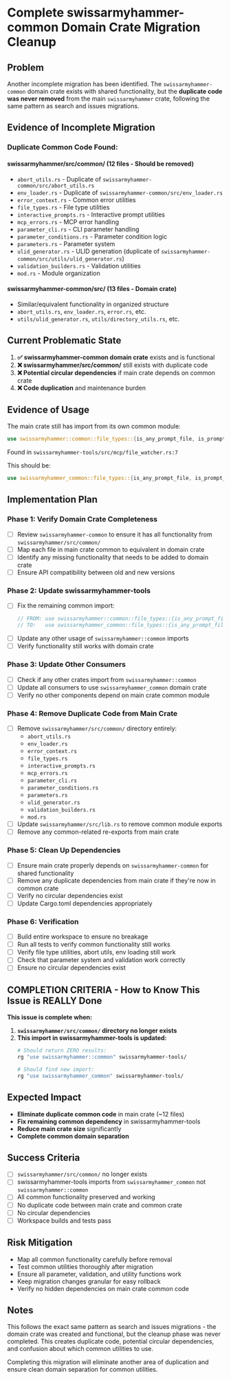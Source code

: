 # Complete swissarmyhammer-common Domain Crate Migration Cleanup

## Problem
Another incomplete migration has been identified. The `swissarmyhammer-common` domain crate exists with shared functionality, but the **duplicate code was never removed** from the main `swissarmyhammer` crate, following the same pattern as search and issues migrations.

## Evidence of Incomplete Migration

### **Duplicate Common Code Found:**

#### **swissarmyhammer/src/common/** (12 files - Should be removed)
- `abort_utils.rs` - Duplicate of `swissarmyhammer-common/src/abort_utils.rs`
- `env_loader.rs` - Duplicate of `swissarmyhammer-common/src/env_loader.rs`
- `error_context.rs` - Common error utilities
- `file_types.rs` - File type utilities  
- `interactive_prompts.rs` - Interactive prompt utilities
- `mcp_errors.rs` - MCP error handling
- `parameter_cli.rs` - CLI parameter handling
- `parameter_conditions.rs` - Parameter condition logic
- `parameters.rs` - Parameter system
- `ulid_generator.rs` - ULID generation (duplicate of `swissarmyhammer-common/src/utils/ulid_generator.rs`)
- `validation_builders.rs` - Validation utilities
- `mod.rs` - Module organization

#### **swissarmyhammer-common/src/** (13 files - Domain crate)
- Similar/equivalent functionality in organized structure
- `abort_utils.rs`, `env_loader.rs`, `error.rs`, etc.
- `utils/ulid_generator.rs`, `utils/directory_utils.rs`, etc.

## Current Problematic State
1. **✅ swissarmyhammer-common domain crate** exists and is functional
2. **❌ swissarmyhammer/src/common/** still exists with duplicate code
3. **❌ Potential circular dependencies** if main crate depends on common crate
4. **❌ Code duplication** and maintenance burden

## Evidence of Usage
The main crate still has import from its own common module:
```rust
use swissarmyhammer::common::file_types::{is_any_prompt_file, is_prompt_file};
```
Found in `swissarmyhammer-tools/src/mcp/file_watcher.rs:7`

This should be:
```rust
use swissarmyhammer_common::file_types::{is_any_prompt_file, is_prompt_file};
```

## Implementation Plan

### Phase 1: Verify Domain Crate Completeness
- [ ] Review `swissarmyhammer-common` to ensure it has all functionality from `swissarmyhammer/src/common/`
- [ ] Map each file in main crate common to equivalent in domain crate
- [ ] Identify any missing functionality that needs to be added to domain crate
- [ ] Ensure API compatibility between old and new versions

### Phase 2: Update swissarmyhammer-tools
- [ ] Fix the remaining common import:
  ```rust
  // FROM: use swissarmyhammer::common::file_types::{is_any_prompt_file, is_prompt_file};
  // TO:   use swissarmyhammer_common::file_types::{is_any_prompt_file, is_prompt_file};
  ```
- [ ] Update any other usage of `swissarmyhammer::common` imports
- [ ] Verify functionality still works with domain crate

### Phase 3: Update Other Consumers
- [ ] Check if any other crates import from `swissarmyhammer::common`
- [ ] Update all consumers to use `swissarmyhammer_common` domain crate
- [ ] Verify no other components depend on main crate common module

### Phase 4: Remove Duplicate Code from Main Crate  
- [ ] Remove `swissarmyhammer/src/common/` directory entirely:
  - `abort_utils.rs`
  - `env_loader.rs`
  - `error_context.rs`
  - `file_types.rs`
  - `interactive_prompts.rs`
  - `mcp_errors.rs`
  - `parameter_cli.rs`
  - `parameter_conditions.rs`
  - `parameters.rs`
  - `ulid_generator.rs`
  - `validation_builders.rs`
  - `mod.rs`
- [ ] Update `swissarmyhammer/src/lib.rs` to remove common module exports
- [ ] Remove any common-related re-exports from main crate

### Phase 5: Clean Up Dependencies
- [ ] Ensure main crate properly depends on `swissarmyhammer-common` for shared functionality
- [ ] Remove any duplicate dependencies from main crate if they're now in common crate
- [ ] Verify no circular dependencies exist
- [ ] Update Cargo.toml dependencies appropriately

### Phase 6: Verification
- [ ] Build entire workspace to ensure no breakage
- [ ] Run all tests to verify common functionality still works
- [ ] Verify file type utilities, abort utils, env loading still work
- [ ] Check that parameter system and validation work correctly
- [ ] Ensure no circular dependencies exist

## COMPLETION CRITERIA - How to Know This Issue is REALLY Done

**This issue is complete when:**

1. **`swissarmyhammer/src/common/` directory no longer exists**
2. **This import in swissarmyhammer-tools is updated:**
   ```bash
   # Should return ZERO results:
   rg "use swissarmyhammer::common" swissarmyhammer-tools/
   
   # Should find new import:
   rg "use swissarmyhammer_common" swissarmyhammer-tools/
   ```

## Expected Impact
- **Eliminate duplicate common code** in main crate (~12 files)
- **Fix remaining common dependency** in swissarmyhammer-tools
- **Reduce main crate size** significantly
- **Complete common domain separation**

## Success Criteria
- [ ] `swissarmyhammer/src/common/` no longer exists
- [ ] swissarmyhammer-tools imports from `swissarmyhammer_common` not `swissarmyhammer::common`
- [ ] All common functionality preserved and working
- [ ] No duplicate code between main crate and common crate
- [ ] No circular dependencies
- [ ] Workspace builds and tests pass

## Risk Mitigation
- Map all common functionality carefully before removal
- Test common utilities thoroughly after migration
- Ensure all parameter, validation, and utility functions work
- Keep migration changes granular for easy rollback
- Verify no hidden dependencies on main crate common code

## Notes
This follows the exact same pattern as search and issues migrations - the domain crate was created and functional, but the cleanup phase was never completed. This creates duplicate code, potential circular dependencies, and confusion about which common utilities to use.

Completing this migration will eliminate another area of duplication and ensure clean domain separation for common utilities.